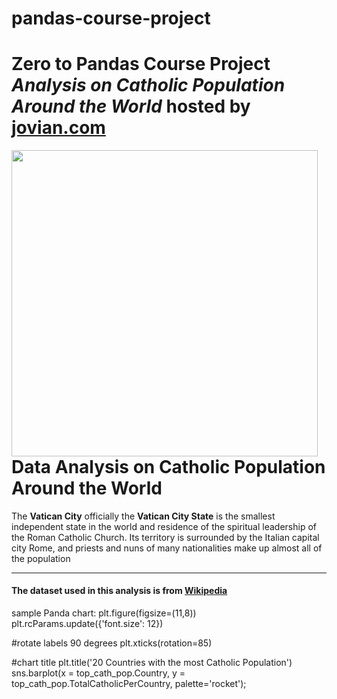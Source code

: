 # pandas-course-project
# Zero to Pandas Course Project **_Analysis on Catholic Population Around the World_** hosted by [jovian.com](https://jovian.com/dajo09/catholic-population-worldwide-analysis)
<img src="https://www.crossed-flag-pins.com/animated-flag-gif/gifs/Vatican-City_240-animated-flag-gifs.gif"
style="width:490px; float: left; margin: 0 0px 0px 0px;"></img>

# Data Analysis on Catholic Population Around the World


The **Vatican City** officially the **Vatican City State** is the smallest independent state in the world and residence of the spiritual leadership of the Roman Catholic Church. Its territory is surrounded by the Italian capital city Rome, and priests and nuns of many nationalities make up almost all of the population

***



#### The dataset used in this analysis is from [Wikipedia](https://en.wikipedia.org/wiki/Catholic_Church_by_country)

sample Panda chart:
plt.figure(figsize=(11,8))
plt.rcParams.update({'font.size': 12})

#rotate labels 90 degrees
plt.xticks(rotation=85) 

#chart title
plt.title('20 Countries with the most Catholic Population')
sns.barplot(x = top_cath_pop.Country, y = top_cath_pop.TotalCatholicPerCountry, 
            palette='rocket');

